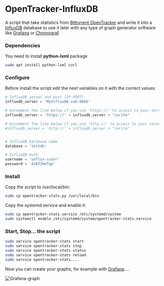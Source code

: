 # OpenTracker-InfluxDB

A script that take statistics from [Bittorrent OpenTracker](https://erdgeist.org/arts/software/opentracker/) and write it into a [InfluxDB](https://www.influxdata.com/time-series-platform/influxdb/) database to use it later with any type of graph generator software like [Grafana](http://grafana.org/) or [Chronograf](https://www.influxdata.com/time-series-platform/chronograf/).

### Dependencies

You need to install **python-lxml** package
```bash
sudo apt install python-lxml curl
```

### Configure
Before install the script edit the next variables on it with the correct values:

```python
# InfluxDB server and port (IP:PORT)
influxdb_server = 'MyInfluxDB.com:8086'

# Uncomment the line below if you use 'https://' to access to your server
influxdb_server = 'https://' + influxdb_server + "/write"

# Uncomment the line below if you use 'http://' to access to your server
#influxdb_server = 'http://' + influxdb_server + "/write"


# InfluxDB Database name
database = 'testdb'

# InfluxDB Auth
username = 'unflux-suser'
password = 'AtB73HeTqp'
```
### Install
Copy the script to /usr/local/bin:

```bash
sudo cp opentracker-stats.py /usr/local/bin
```

Copy the systemd service and enable it:

```bash
sudo cp opentracker-stats.service /etc/systemd/system
sudo systemctl enable /etc/systemd/system/opentracker-stats.service
```

### Start, Stop... the script

```bash
sudo service opentracker-stats start
sudo service opentracker-stats stop
sudo service opentracker-stats status
sudo service opentracker-stats reload
sudo service opentracker-stats....
```

Now you can create your graphs, for example with [Grafana](http://grafana.org/)....

![Grafana-graph](http://i.imgur.com/fz8ntes.png)
